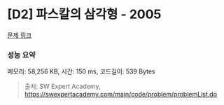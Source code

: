 # [D2] 파스칼의 삼각형 - 2005 

[문제 링크](https://swexpertacademy.com/main/code/problem/problemDetail.do?contestProbId=AV5P0-h6Ak4DFAUq) 

### 성능 요약

메모리: 58,256 KB, 시간: 150 ms, 코드길이: 539 Bytes



> 출처: SW Expert Academy, https://swexpertacademy.com/main/code/problem/problemList.do